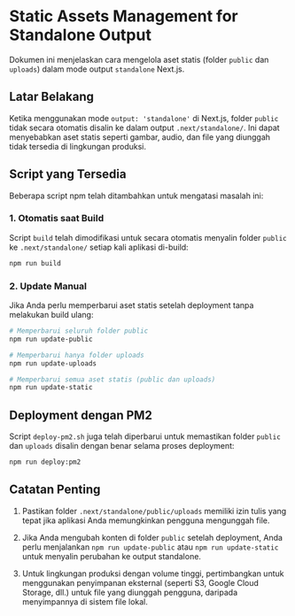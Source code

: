# Static Assets Management for Standalone Output

Dokumen ini menjelaskan cara mengelola aset statis (folder `public` dan `uploads`) dalam mode output `standalone` Next.js.

## Latar Belakang

Ketika menggunakan mode `output: 'standalone'` di Next.js, folder `public` tidak secara otomatis disalin ke dalam output `.next/standalone/`. Ini dapat menyebabkan aset statis seperti gambar, audio, dan file yang diunggah tidak tersedia di lingkungan produksi.

## Script yang Tersedia

Beberapa script npm telah ditambahkan untuk mengatasi masalah ini:

### 1. Otomatis saat Build

Script `build` telah dimodifikasi untuk secara otomatis menyalin folder `public` ke `.next/standalone/` setiap kali aplikasi di-build:

```bash
npm run build
```

### 2. Update Manual

Jika Anda perlu memperbarui aset statis setelah deployment tanpa melakukan build ulang:

```bash
# Memperbarui seluruh folder public
npm run update-public

# Memperbarui hanya folder uploads
npm run update-uploads

# Memperbarui semua aset statis (public dan uploads)
npm run update-static
```

## Deployment dengan PM2

Script `deploy-pm2.sh` juga telah diperbarui untuk memastikan folder `public` dan `uploads` disalin dengan benar selama proses deployment:

```bash
npm run deploy:pm2
```

## Catatan Penting

1. Pastikan folder `.next/standalone/public/uploads` memiliki izin tulis yang tepat jika aplikasi Anda memungkinkan pengguna mengunggah file.

2. Jika Anda mengubah konten di folder `public` setelah deployment, Anda perlu menjalankan `npm run update-public` atau `npm run update-static` untuk menyalin perubahan ke output standalone.

3. Untuk lingkungan produksi dengan volume tinggi, pertimbangkan untuk menggunakan penyimpanan eksternal (seperti S3, Google Cloud Storage, dll.) untuk file yang diunggah pengguna, daripada menyimpannya di sistem file lokal.